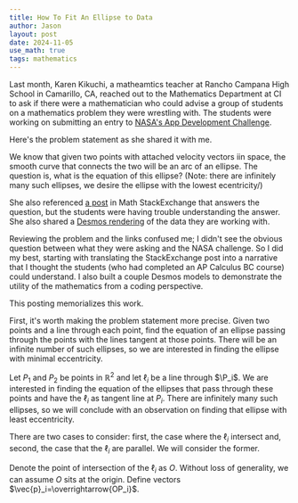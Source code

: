 ```yaml
---
title: How To Fit An Ellipse to Data
author: Jason
layout: post
date: 2024-11-05
use_math: true
tags: mathematics
---
```


Last month, Karen Kikuchi, a matheamtics teacher at Rancho Campana High School in Camarillo, CA, reached out to the Mathematics Department at CI to ask if there were a mathematician who could advise a group of students on a mathematics problem they were wrestling with.  The students were working on submitting an entry to [NASA's App Development Challenge](https://nam10.safelinks.protection.outlook.com/?url=https%3A%2F%2Fwww.nasa.gov%2Flearning-resources%2Fapp-development-challenge%2Fabout-nasa-app-development-challenge-adc%2F&data=05%7C02%7Cjason.miller%40csuci.edu%7C46461cf286f74c89323508dcf3a65672%7Ce30f5bdb7f18435b84369d84aa7b96dd%7C1%7C0%7C638653142967418118%7CUnknown%7CTWFpbGZsb3d8eyJWIjoiMC4wLjAwMDAiLCJQIjoiV2luMzIiLCJBTiI6Ik1haWwiLCJXVCI6Mn0%3D%7C0%7C%7C%7C&sdata=pVZ0n4RxcrdRaPYMP7BoGCyXVLN7vic954Z0ZS%2BrHDs%3D&reserved=0).

Here's the problem statement as she shared it with me.

<quote>
  We know that given two points with attached velocity vectors iin space, the smooth curve that connects the two will be an arc of an ellipse.  The question is, what is the equation of this ellipse?  (Note:  there are infinitely many such ellipses, we desire the ellipse with the lowest ecentricity/)
</quote>

She also referenced [a post](https://math.stackexchange.com/questions/109890/how-to-find-an-ellipse-given-2-passing-points-and-the-tangents-at-them/109927#109927) in Math StackExchange that answers the question, but the students were having trouble understanding the answer.  She also shared a [Desmos rendering](https://www.desmos.com/3d/win32s4luf) of the data they are working with.

Reviewing the problem and the links confused me; I didn't see the obvious question between what they were asking and the NASA challenge.  So I did my best, starting with translating the StackExchange post into a narrative that I thought the students (who had completed an AP Calculus BC course) could understand.  I also built a couple Desmos models to demonstrate the utility of the mathematics from a coding perspective.

This posting memorializes this work.

First, it's worth making the problem statement more precise.  Given two points and a line through each point, find the equation of an ellipse passing through the points with the lines tangent at those points.  There will be an infinite number of such ellipses, so we are interested in finding the ellipse with minimal eccentricity.

Let $P_1$ and $P_2$ be points in $\mathbb{R}^2$ and let $\ell_i$ be a line through $\P_i$.  We are interested in finding the equation of the ellipses that pass through these points and have the $\ell_i$ as tangent line at $P_i$.  There are infinitely many such ellipses, so we will conclude with an observation on finding that ellipse with least eccentricity.

There are two cases to consider:  first, the case where the $\ell_i$ intersect and, second, the case that the $\ell_i$ are parallel.  We will consider the former.

Denote the point of intersection of the $\ell_i$ as $O$.  Without loss of generality, we can assume $O$ sits at the origin.  Define vectors $\vec{p}_i=\overrightarrow{OP_i}$.



<!--
SYNTAX FOR IMAGES
* use services to create JPG and to create thumbnail that is 720px wide

[![ALT-TEXT](/assets/images/filename-thumbnail.jpg)](/assets/images/filename.jpg)
-->

<!--
SYNTAX FOR VIDEO
* convert MOV to mp4 using VLC

<video width="480" height="320" controls="controls">
  <source src="/assets/media/filename.m4v" type="video/mp4">
</video>
-->

<script type="text/javascript" src="http://cdn.mathjax.org/mathjax/latest/MathJax.js?config=TeX-AMS-MML_HTMLorMML"></script>